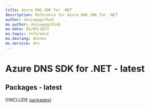 ```yaml
---
title: Azure DNS SDK for .NET
description: Reference for Azure DNS SDK for .NET
author: dnssuppgithub
ms.author: dnssuppgithub
ms.data: 05/03/2023
ms.topic: reference
ms.devlang: dotnet
ms.service: dns
---
```

# Azure DNS SDK for .NET - latest
## Packages - latest
[!INCLUDE [packages](dns-index.md)]